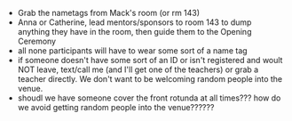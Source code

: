 - Grab the nametags from Mack's room (or rm 143)
- Anna or Catherine, lead mentors/sponsors to room 143 to dump anything they have in the room, then guide them to the Opening Ceremony
- all none participants will have to wear some sort of a name tag
- if someone doesn't have some sort of an ID or isn't registered and woult NOT leave, text/call me (and I'll get one of the teachers) or grab a teacher directly. We don't want to be welcoming random people into the venue.
- shoudl we have someone cover the front rotunda at all times??? how do we avoid getting random people into the venue??????
